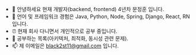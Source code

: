 - 👋 안녕하세요 현재 개발자(backend, frontend) 4년차 문정훈 입니다.
- 👀 언어 및 프레임워크 경험은 Java, Python, Node, Spring, Django, React, RN 입니다.
- ⏰ 현재 회사 다니면서 개인적으로 공부 중입니다. 
- 🌱 공부하는 목록(아키텍처, 최적화, 동시성 관련 문제).
- 📫 제 이메일은 black2st11@gmail.com 입니다.



<!---
black2st11/black2st11 is a ✨ special ✨ repository because its `README.md` (this file) appears on your GitHub profile.
You can click the Preview link to take a look at your changes.
--->
